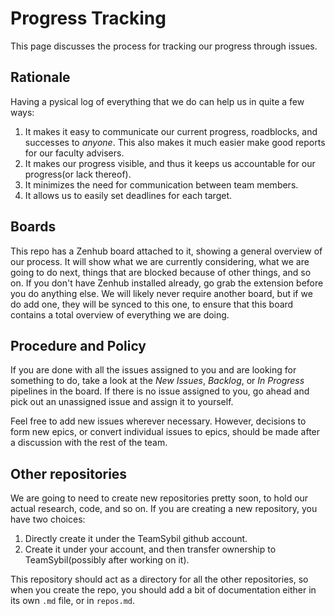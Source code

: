 # Progress Tracking
This page discusses the process for tracking our progress through issues.

## Rationale
Having a pysical log of everything that we do can help us in quite a few ways:
1. It makes it easy to communicate our current progress, roadblocks, and successes to _anyone_. This also makes it much easier make good reports for our faculty advisers.
2. It makes our progress visible, and thus it keeps us accountable for our progress(or lack thereof).
3. It minimizes the need for communication between team members.
4. It allows us to easily set deadlines for each target.

## Boards
This repo has a Zenhub board attached to it, showing a general overview of our process.
It will show what we are currently considering, what we are going to do next, things that are blocked because of other things, and so on.
If you don't have Zenhub installed already, go grab the extension before you do anything else.
We will likely never require another board, but if we do add one, they will be synced to this one, to ensure that this board contains a total overview of everything we are doing.

## Procedure and Policy
If you are done with all the issues assigned to you and are looking for something to do, take a look at the *New Issues*, *Backlog*, or *In Progress* pipelines in the board.
If there is no issue assigned to you, go ahead and pick out an unassigned issue and assign it to yourself.

Feel free to add new issues wherever necessary.
However, decisions to form new epics, or convert individual issues to epics, should be made after a discussion with the rest of the team.

## Other repositories
We are going to need to create new repositories pretty soon, to hold our actual research, code, and so on.
If you are creating a new repository, you have two choices:
1. Directly create it under the TeamSybil github account.
2. Create it under your account, and then transfer ownership to TeamSybil(possibly after working on it).

This repository should act as a directory for all the other repositories, so when you create the repo, you should add a bit of documentation either in its own `.md` file, or in `repos.md`.   
